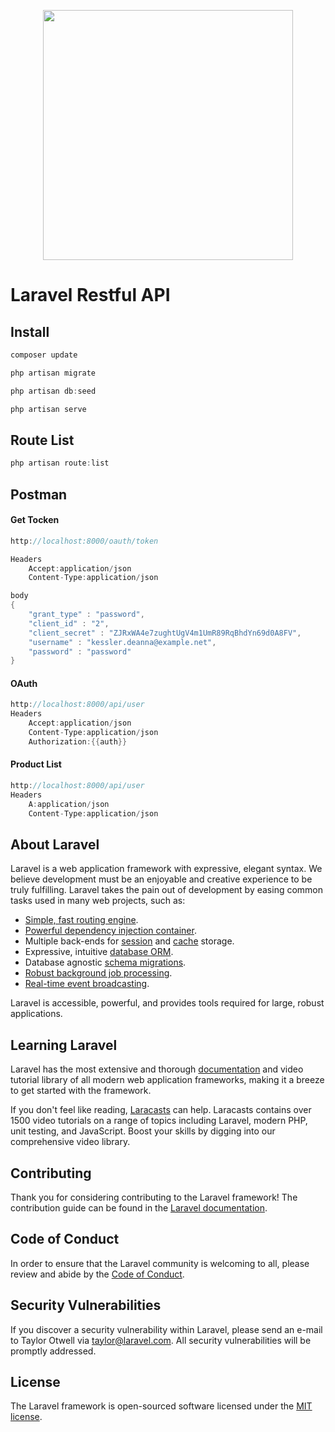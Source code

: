 <p align="center"><img src="https://res.cloudinary.com/dtfbvvkyp/image/upload/v1566331377/laravel-logolockup-cmyk-red.svg" width="400"></p>


# Laravel Restful API


## Install 
```C++
composer update

php artisan migrate

php artisan db:seed

php artisan serve
```

## Route List
```C++
php artisan route:list
```

## Postman
#### Get Tocken
```C++
http://localhost:8000/oauth/token

Headers
    Accept:application/json
    Content-Type:application/json

body
{
	"grant_type" : "password",
	"client_id" : "2",
	"client_secret" : "ZJRxWA4e7zughtUgV4m1UmR89RqBhdYn69d0A8FV",
	"username" : "kessler.deanna@example.net",
	"password" : "password"
}
```

#### OAuth
```C++
http://localhost:8000/api/user
Headers
    Accept:application/json
    Content-Type:application/json
    Authorization:{{auth}}
```

#### Product List
```C++
http://localhost:8000/api/user
Headers
    A:application/json
    Content-Type:application/json
```

## About Laravel

Laravel is a web application framework with expressive, elegant syntax. We believe development must be an enjoyable and creative experience to be truly fulfilling. Laravel takes the pain out of development by easing common tasks used in many web projects, such as:

- [Simple, fast routing engine](https://laravel.com/docs/routing).
- [Powerful dependency injection container](https://laravel.com/docs/container).
- Multiple back-ends for [session](https://laravel.com/docs/session) and [cache](https://laravel.com/docs/cache) storage.
- Expressive, intuitive [database ORM](https://laravel.com/docs/eloquent).
- Database agnostic [schema migrations](https://laravel.com/docs/migrations).
- [Robust background job processing](https://laravel.com/docs/queues).
- [Real-time event broadcasting](https://laravel.com/docs/broadcasting).

Laravel is accessible, powerful, and provides tools required for large, robust applications.

## Learning Laravel

Laravel has the most extensive and thorough [documentation](https://laravel.com/docs) and video tutorial library of all modern web application frameworks, making it a breeze to get started with the framework.

If you don't feel like reading, [Laracasts](https://laracasts.com) can help. Laracasts contains over 1500 video tutorials on a range of topics including Laravel, modern PHP, unit testing, and JavaScript. Boost your skills by digging into our comprehensive video library.


## Contributing

Thank you for considering contributing to the Laravel framework! The contribution guide can be found in the [Laravel documentation](https://laravel.com/docs/contributions).

## Code of Conduct

In order to ensure that the Laravel community is welcoming to all, please review and abide by the [Code of Conduct](https://laravel.com/docs/contributions#code-of-conduct).

## Security Vulnerabilities

If you discover a security vulnerability within Laravel, please send an e-mail to Taylor Otwell via [taylor@laravel.com](mailto:taylor@laravel.com). All security vulnerabilities will be promptly addressed.

## License

The Laravel framework is open-sourced software licensed under the [MIT license](https://opensource.org/licenses/MIT).
